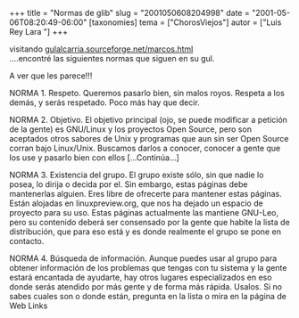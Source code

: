 +++
title = "Normas de glib"
slug = "2001050608204998"
date = "2001-05-06T08:20:49-06:00"
[taxonomies]
tema = ["ChorosViejos"]
autor = ["Luis Rey Lara "]
+++

visitando
[gulalcarria.sourceforge.net/marcos.html](http://gulalcarria.sourceforge.net/marcos.html)  
....encontré las siguientes normas que siguen en su gul.

A ver que les parece!!!

NORMA 1. Respeto. Queremos pasarlo bien, sin malos royos. Respeta a los
demás, y serás respetado. Poco más hay que decir.

NORMA 2. Objetivo. El objetivo principal (ojo, se puede modificar a
petición de la gente) es GNU/Linux y los proyectos Open Source, pero son
aceptados otros sabores de Unix y programas que aun sin ser Open Source
corran bajo Linux/Unix. Buscamos darlos a conocer, conocer a gente que
los use y pasarlo bien con ellos \[...Continúa...\]

<!-- more -->
NORMA 3. Existencia del grupo. El grupo existe sólo, sin que nadie lo
posea, lo dirija o decida por el. Sin embargo, estas páginas debe
mantenerlas alguien. Eres libre de ofrecerte para mantener estas
páginas. Están alojadas en linuxpreview.org, que nos ha dejado un
espacio de proyecto para su uso. Estas páginas actualmente las mantiene
GNU-Leo, pero su contenido deberá ser consensado por la gente que habite
la lista de distribución, que para eso está y es donde realmente el
grupo se pone en contacto.

NORMA 4. Búsqueda de información. Aunque puedes usar al grupo para
obtener información de los problemas que tengas con tu sistema y la
gente estará encantada de ayudarte, hay otros lugares especializados en
eso donde serás atendido por más gente y de forma más rápida. Usalos. Si
no sabes cuales son o donde están, pregunta en la lista o mira en la
página de Web Links

